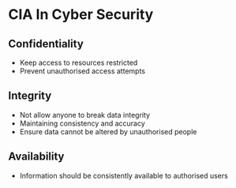 # CIA In Cyber Security 

## Confidentiality 
- Keep access to resources restricted 
- Prevent unauthorised access attempts

## Integrity 
- Not allow anyone to break data integrity 
- Maintaining consistency and accuracy 
- Ensure data cannot be altered by unauthorised people 

## Availability 
- Information should be consistently available to authorised users



